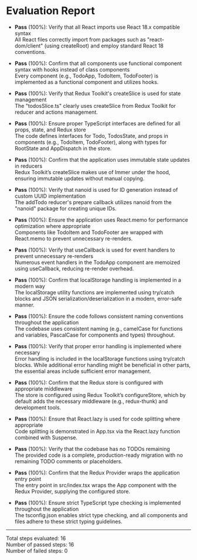 # Evaluation Report

- **Pass** (100%): Verify that all React imports use React 18.x compatible syntax  
  All React files correctly import from packages such as "react-dom/client" (using createRoot) and employ standard React 18 conventions.

- **Pass** (100%): Confirm that all components use functional component syntax with hooks instead of class components  
  Every component (e.g., TodoApp, TodoItem, TodoFooter) is implemented as a functional component and utilizes hooks.

- **Pass** (100%): Verify that Redux Toolkit's createSlice is used for state management  
  The "todosSlice.ts" clearly uses createSlice from Redux Toolkit for reducer and actions management.

- **Pass** (100%): Ensure proper TypeScript interfaces are defined for all props, state, and Redux store  
  The code defines interfaces for Todo, TodosState, and props in components (e.g., TodoItem, TodoFooter), along with types for RootState and AppDispatch in the store.

- **Pass** (100%): Confirm that the application uses immutable state updates in reducers  
  Redux Toolkit’s createSlice makes use of Immer under the hood, ensuring immutable updates without manual copying.

- **Pass** (100%): Verify that nanoid is used for ID generation instead of custom UUID implementation  
  The addTodo reducer's prepare callback utilizes nanoid from the "nanoid" package for creating unique IDs.

- **Pass** (100%): Ensure the application uses React.memo for performance optimization where appropriate  
  Components like TodoItem and TodoFooter are wrapped with React.memo to prevent unnecessary re-renders.

- **Pass** (100%): Verify that useCallback is used for event handlers to prevent unnecessary re-renders  
  Numerous event handlers in the TodoApp component are memoized using useCallback, reducing re-render overhead.

- **Pass** (100%): Confirm that localStorage handling is implemented in a modern way  
  The localStorage utility functions are implemented using try/catch blocks and JSON serialization/deserialization in a modern, error-safe manner.

- **Pass** (100%): Ensure the code follows consistent naming conventions throughout the application  
  The codebase uses consistent naming (e.g., camelCase for functions and variables, PascalCase for components and types) throughout.

- **Pass** (100%): Verify that proper error handling is implemented where necessary  
  Error handling is included in the localStorage functions using try/catch blocks. While additional error handling might be beneficial in other parts, the essential areas include sufficient error management.

- **Pass** (100%): Confirm that the Redux store is configured with appropriate middleware  
  The store is configured using Redux Toolkit’s configureStore, which by default adds the necessary middleware (e.g., redux-thunk) and development tools.

- **Pass** (100%): Ensure that React.lazy is used for code splitting where appropriate  
  Code splitting is demonstrated in App.tsx via the React.lazy function combined with Suspense.

- **Pass** (100%): Verify that the codebase has no TODOs remaining  
  The provided code is a complete, production-ready migration with no remaining TODO comments or placeholders.

- **Pass** (100%): Confirm that the Redux Provider wraps the application entry point  
  The entry point in src/index.tsx wraps the App component with the Redux Provider, supplying the configured store.

- **Pass** (100%): Ensure strict TypeScript type checking is implemented throughout the application  
  The tsconfig.json enables strict type checking, and all components and files adhere to these strict typing guidelines.

---

Total steps evaluated: 16  
Number of passed steps: 16  
Number of failed steps: 0